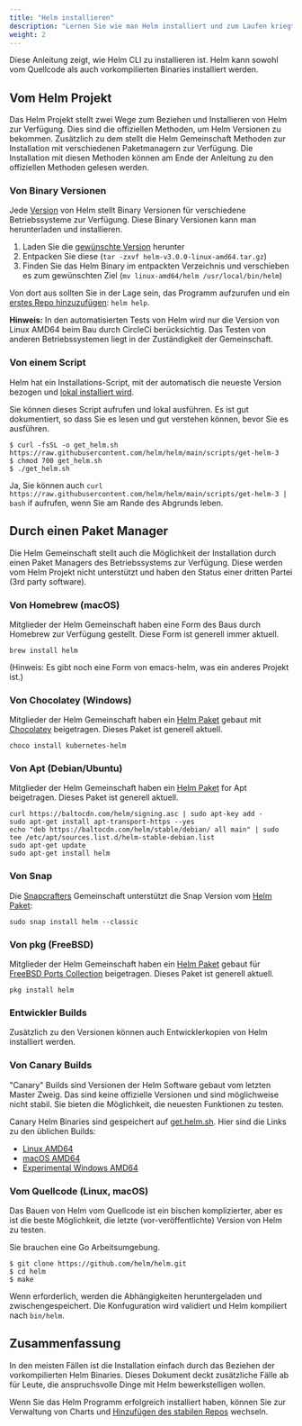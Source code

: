 ```yaml
---
title: "Helm installieren"
description: "Lernen Sie wie man Helm installiert und zum Laufen kriegt."
weight: 2
---
```


Diese Anleitung zeigt, wie Helm CLI zu installieren ist. Helm kann sowohl
vom Quellcode als auch vorkompilierten Binaries installiert werden.

## Vom Helm Projekt

Das Helm Projekt stellt zwei Wege zum Beziehen und Installieren von Helm zur
Verfügung. Dies sind die offiziellen Methoden, um Helm Versionen zu bekommen.
Zusätzlich zu dem stellt die Helm Gemeinschaft Methoden zur Installation
mit verschiedenen Paketmanagern zur Verfügung. Die Installation mit diesen
Methoden können am Ende der Anleitung zu den offiziellen Methoden gelesen 
werden.

### Von Binary Versionen

Jede [Version](https://github.com/helm/helm/releases) von Helm stellt Binary
Versionen für verschiedene Betriebssysteme zur Verfügung. Diese Binary Versionen
kann man herunterladen und installieren.

1. Laden Sie die [gewünschte Version](https://github.com/helm/helm/releases) herunter
2. Entpacken Sie diese (`tar -zxvf helm-v3.0.0-linux-amd64.tar.gz`)
3. Finden Sie das Helm Binary im entpackten Verzeichnis und verschieben es zum
   gewünschten Ziel (`mv linux-amd64/helm /usr/local/bin/helm`)

Von dort aus sollten Sie in der Lage sein, das Programm aufzurufen und ein
[erstes Repo hinzuzufügen](https://helm.sh/docs/intro/quickstart/#initialize-a-helm-chart-repository):
`helm help`.

**Hinweis:** In den automatisierten Tests von Helm wird nur die Version von
Linux AMD64 beim Bau durch CircleCi berücksichtig. Das Testen von anderen
Betriebssystemen liegt in der Zuständigkeit der Gemeinschaft.

### Von einem Script

Helm hat ein Installations-Script, mit der automatisch die neueste Version
bezogen und [lokal installiert wird](https://raw.githubusercontent.com/helm/helm/main/scripts/get-helm-3).

Sie können dieses Script aufrufen und lokal ausführen. Es ist gut dokumentiert,
so dass Sie es lesen und gut verstehen können, bevor Sie es ausführen.

```console
$ curl -fsSL -o get_helm.sh https://raw.githubusercontent.com/helm/helm/main/scripts/get-helm-3
$ chmod 700 get_helm.sh
$ ./get_helm.sh
```

Ja, Sie können auch `curl
https://raw.githubusercontent.com/helm/helm/main/scripts/get-helm-3 | bash` if
aufrufen, wenn Sie am Rande des Abgrunds leben.

## Durch einen Paket Manager

Die Helm Gemeinschaft stellt auch die Möglichkeit der Installation durch einen
Paket Managers des Betriebssystems zur Verfügung. Diese werden vom Helm Projekt
nicht unterstützt und haben den Status einer dritten Partei (3rd party software).

### Von Homebrew (macOS)

Mitglieder der Helm Gemeinschaft haben eine Form des Baus durch Homebrew zur
Verfügung gestellt. Diese Form ist generell immer aktuell.

```console
brew install helm
```

(Hinweis: Es gibt noch eine Form von emacs-helm, was ein anderes Projekt ist.)

### Von Chocolatey (Windows)

Mitglieder der Helm Gemeinschaft haben ein [Helm
Paket](https://chocolatey.org/packages/kubernetes-helm) gebaut mit
[Chocolatey](https://chocolatey.org/) beigetragen. Dieses Paket ist generell aktuell.

```console
choco install kubernetes-helm
```

### Von Apt (Debian/Ubuntu)

Mitglieder der Helm Gemeinschaft haben ein [Helm
Paket](https://helm.baltorepo.com/stable/debian/) for Apt beigetragen. Dieses Paket
ist generell aktuell.

```console
curl https://baltocdn.com/helm/signing.asc | sudo apt-key add -
sudo apt-get install apt-transport-https --yes
echo "deb https://baltocdn.com/helm/stable/debian/ all main" | sudo tee /etc/apt/sources.list.d/helm-stable-debian.list
sudo apt-get update
sudo apt-get install helm
```

### Von Snap

Die [Snapcrafters](https://github.com/snapcrafters) Gemeinschaft unterstützt die Snap
Version vom [Helm Paket](https://snapcraft.io/helm):

```console
sudo snap install helm --classic
```

### Von pkg (FreeBSD)

Mitglieder der Helm Gemeinschaft haben ein [Helm
Paket](https://www.freshports.org/sysutils/helm) gebaut für
[FreeBSD Ports Collection](https://man.freebsd.org/ports) beigetragen.
Dieses Paket ist generell aktuell.

```console
pkg install helm
```

### Entwickler Builds

Zusätzlich zu den Versionen können auch Entwicklerkopien von Helm installiert
werden.

### Von Canary Builds

"Canary" Builds sind Versionen der Helm Software gebaut vom letzten Master Zweig.
Das sind keine offizielle Versionen und sind möglichweise nicht stabil. Sie bieten
die Möglichkeit, die neuesten Funktionen zu testen.

Canary Helm Binaries sind gespeichert auf [get.helm.sh](https://get.helm.sh). Hier
sind die Links zu den üblichen Builds:

- [Linux AMD64](https://get.helm.sh/helm-canary-linux-amd64.tar.gz)
- [macOS AMD64](https://get.helm.sh/helm-canary-darwin-amd64.tar.gz)
- [Experimental Windows
  AMD64](https://get.helm.sh/helm-canary-windows-amd64.zip)

### Vom Quellcode (Linux, macOS)

Das Bauen von Helm vom Quellcode ist ein bischen komplizierter, aber es ist
die beste Möglichkeit, die letzte (vor-veröffentlichte) Version von Helm
zu testen.

Sie brauchen eine Go Arbeitsumgebung.

```console
$ git clone https://github.com/helm/helm.git
$ cd helm
$ make
```

Wenn erforderlich, werden die Abhängigkeiten heruntergeladen und zwischengespeichert.
Die Konfuguration wird validiert und Helm kompiliert nach `bin/helm`.

## Zusammenfassung

In den meisten Fällen ist die Installation einfach durch das Beziehen der vorkompilierten
Helm Binaries. Dieses Dokument deckt zusätzliche Fälle ab für Leute, die anspruchsvolle
Dinge mit Helm bewerkstelligen wollen.

Wenn Sie das Helm Programm erfolgreich installiert haben, können Sie zur Verwaltung
von Charts und [Hinzufügen des stabilen Repos](https://helm.sh/docs/intro/quickstart/#initialize-a-helm-chart-repository)
wechseln.
